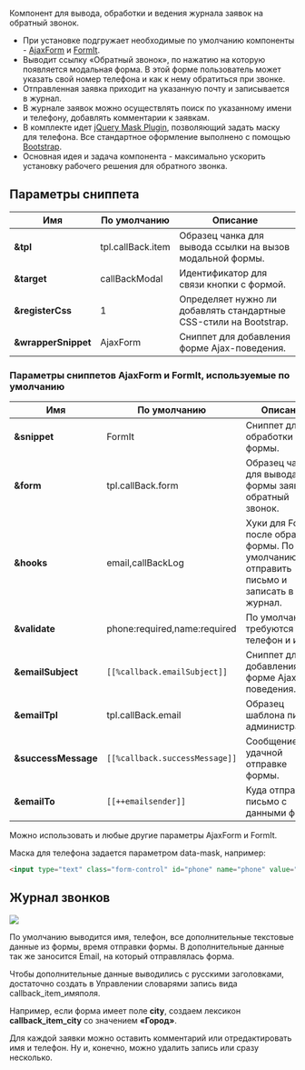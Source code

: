 Компонент для вывода, обработки и ведения журнала заявок на обратный звонок.

* При установке подгружает необходимые по умолчанию компоненты - [AjaxForm][1] и [FormIt][2].
* Выводит ссылку «Обратный звонок», по нажатию на которую появляется модальная форма. В этой форме пользователь может указать свой номер телефона и как к нему обратиться при звонке.
* Отправленная заявка приходит на указанную почту и записывается в журнал.
* В журнале заявок можно осуществлять поиск по указанному имени и телефону, добавлять комментарии к заявкам.
* В комплекте идет [jQuery Mask Plugin][3], позволяющий задать маску для телефона. Все стандартное оформление выполнено с помощью [Bootstrap][4].
* Основная идея и задача компонента - максимально ускорить установку рабочего решения для обратного звонка.

## Параметры сниппета
Имя					| По умолчанию					| Описание
--------------------|-------------------------------|-----------------------------------------------------------
**&tpl**			| tpl.callBack.item  			| Образец чанка для вывода ссылки на вызов модальной формы.
**&target**     	| callBackModal             	| Идентификатор для связи кнопки с формой.
**&registerCss**	| 1                         	| Определяет нужно ли добавлять стандартные CSS-стили на Bootstrap. 
**&wrapperSnippet**	| AjaxForm              		| Сниппет для добавления форме Ajax-поведения.

### Параметры сниппетов AjaxForm и FormIt, используемые по умолчанию 
Имя					| По умолчанию					| Описание
--------------------|-------------------------------|-----------------------------------------------------------
**&snippet**		| FormIt              			| Сниппет для обработки формы.
**&form**		    | tpl.callBack.form				| Образец чанка для вывода формы заявки на обратный звонок.
**&hooks**       	| email,callBackLog             | Хуки для FormIt после обработки формы. По умолчанию - отправить письмо и записать в журнал.
**&validate**   	| phone:required,name:required	| По умолчанию требуются телефон и имя. 
**&emailSubject**	| `[[%callback.emailSubject]]`  | Сниппет для добавления форме Ajax-поведения.
**&emailTpl**	    | tpl.callBack.email            | Образец шаблона письма администратору.
**&successMessage**	| `[[%callback.successMessage]]`| Сообщение об удачной отправке формы.
**&emailTo**	    | `[[++emailsender]]`           | Куда отправлять письмо с данными формы.

Можно использовать и любые другие параметры AjaxForm и FormIt.
 
Маска для телефона задается параметром data-mask, например: 
 ```html
 <input type="text" class="form-control" id="phone" name="phone" value="[[!+fi.phone]]" data-mask="+0(000)000-00-00">
 ```

## Журнал звонков

[![](https://file.modx.pro/files/d/c/e/dceb379fe1b01e3126f009af06e87405.png)](https://file.modx.pro/files/d/c/e/dceb379fe1b01e3126f009af06e87405.png)

По умолчанию выводится имя, телефон, все дополнительные текстовые данные из формы, время отправки формы. В дополнительные данные так же заносится Email, на который отправлялась форма.

Чтобы дополнительные данные выводились с русскими заголовками, достаточно создать в Управлении словарями запись вида callback_item_имяполя. 

Например, если форма имеет поле **city**, создаем лексикон **callback_item_city** со значением **«Город»**.

Для каждой заявки можно оставить комментарий или отредактировать имя и телефон. Ну и, конечно, можно удалить запись или сразу несколько. 

[1]: http://docs.modx.pro/components/ajaxform
[2]: http://rtfm.modx.com/extras/revo/formit
[3]: https://github.com/igorescobar/jQuery-Mask-Plugin
[4]: http://getbootstrap.com
